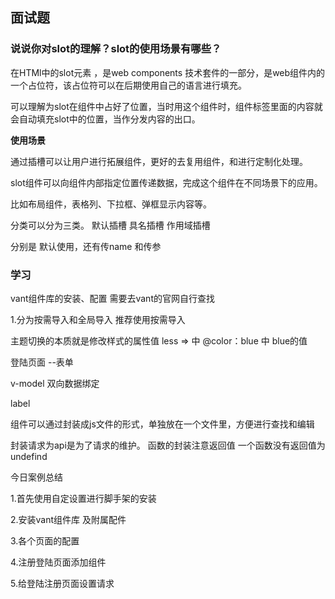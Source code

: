 ## 面试题

### 说说你对slot的理解？slot的使用场景有哪些？

在HTMl中的slot元素 ，是web components 技术套件的一部分，是web组件内的一个占位符，该占位符可以在后期使用自己的语言进行填充。

可以理解为slot在组件中占好了位置，当时用这个组件时，组件标签里面的内容就会自动填充slot中的位置，当作分发内容的出口。

**使用场景**

通过插槽可以让用户进行拓展组件，更好的去复用组件，和进行定制化处理。

slot组件可以向组件内部指定位置传递数据，完成这个组件在不同场景下的应用。

比如布局组件，表格列、下拉框、弹框显示内容等。

分类可以分为三类。 默认插槽 具名插槽 作用域插槽

分别是 默认使用，还有传name 和传参





### 学习



vant组件库的安装、配置 需要去vant的官网自行查找

1.分为按需导入和全局导入 推荐使用按需导入



主题切换的本质就是修改样式的属性值 less => 中 @color：blue 中 blue的值



登陆页面 --表单

v-model 双向数据绑定

label



组件可以通过封装成js文件的形式，单独放在一个文件里，方便进行查找和编辑

封装请求为api是为了请求的维护。 函数的封装注意返回值 一个函数没有返回值为undefind





今日案例总结

1.首先使用自定设置进行脚手架的安装 

2.安装vant组件库 及附属配件 

3.各个页面的配置

4.注册登陆页面添加组件

5.给登陆注册页面设置请求



